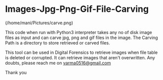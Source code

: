 # Images-Jpg-Png-Gif-File-Carving

(/home/mani/Pictures/carve.png)


This code when run with Python3 interpreter takes any no of disk image files as input and can carve jpg, png and gif files in the image. The Carving Path is a directory to store retrieved or carved files. 

This tool can be used in Digital Forensics to retrieve images when file table is deleted or corrupted. It can retrieve images that aren't overwritten. 
Any doubts, please reach me on varma0516@gmail.com


Thank you
